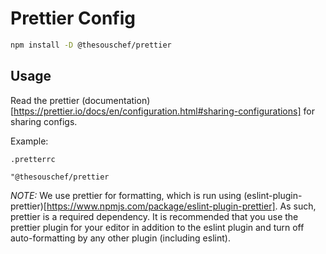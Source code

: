 # Prettier Config

```sh
npm install -D @thesouschef/prettier
```

## Usage

Read the prettier (documentation)[https://prettier.io/docs/en/configuration.html#sharing-configurations] for sharing configs.

Example:

`.pretterrc`

```
"@thesouschef/prettier
```

*NOTE:* We use prettier for formatting, which is run using (eslint-plugin-prettier)[https://www.npmjs.com/package/eslint-plugin-prettier]. As such, prettier is a required dependency. It is recommended that you use the prettier plugin for your editor in addition to the eslint plugin and turn off auto-formatting by any other plugin (including eslint).
